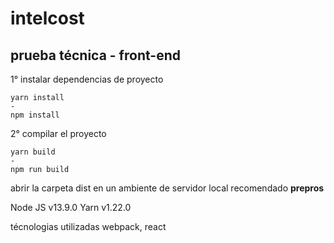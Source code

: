 # intelcost
## prueba técnica - front-end

1° instalar dependencias de proyecto

``` 
yarn install 
-
npm install

``` 

2° compilar el proyecto

``` 
yarn build
-
npm run build
``` 

abrir la carpeta dist en un ambiente de servidor local recomendado **prepros**


Node JS v13.9.0
Yarn v1.22.0

técnologias utilizadas 
webpack, react